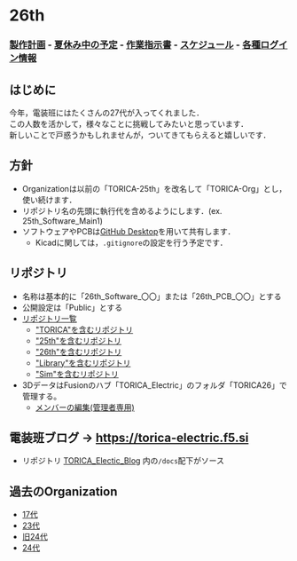 # 26th

### [製作計画](製作計画/) - [夏休み中の予定](夏休み中の計画/) - [作業指示書](作業指示書/) - [スケジュール](スケジュール/) - [各種ログイン情報](https://github.com/TORICA-Org/.github-private/blob/main/各種ログイン情報.md)

## はじめに

今年，電装班にはたくさんの27代が入ってくれました．  
この人数を活かして，様々なことに挑戦してみたいと思っています．  
新しいことで戸惑うかもしれませんが，ついてきてもらえると嬉しいです．

## 方針
- Organizationは以前の「TORICA-25th」を改名して「TORICA-Org」とし，使い続けます．
- リポジトリ名の先頭に執行代を含めるようにします．(ex. 25th_Software_Main1)
- ソフトウェアやPCBは[GitHub Desktop](https://telling-march-c0b.notion.site/GitHub-3cdb20e471f94cf2a37b2ce450b8e38a)を用いて共有します．
  - Kicadに関しては，`.gitignore`の設定を行う予定です．

## リポジトリ
- 名称は基本的に「26th_Software_〇〇」または「26th_PCB_〇〇」とする
- 公開設定は「Public」とする
- [リポジトリ一覧](https://github.com/orgs/TORICA-Org/repositories)
  - ["TORICA"を含むリポジトリ](https://github.com/orgs/TORICA-Org/repositories?q=TORICA)
  - ["25th"を含むリポジトリ](https://github.com/orgs/TORICA-Org/repositories?q=25th)
  - ["26th"を含むリポジトリ](https://github.com/orgs/TORICA-Org/repositories?q=26th)
  - ["Library"を含むリポジトリ](https://github.com/orgs/TORICA-Org/repositories?q=Library)
  - ["Sim"を含むリポジトリ](https://github.com/orgs/TORICA-Org/repositories?q=Sim)
- 3DデータはFusionのハブ「TORICA_Electric」のフォルダ「TORICA26」で管理する。
  - [メンバーの編集(管理者専用)](https://gmail4344101.autodesk360.com/g/admin/manage/roles/people)

## 電装班ブログ → https://torica-electric.f5.si
- リポジトリ [TORICA_Electic_Blog](https://github.com/TORICA-Org/TORICA_Electric_Blog) 内の`/docs`配下がソース
  
## 過去のOrganization
- [17代](https://github.com/TORICA)
- [23代](https://github.com/TORICA-23th)
- [旧24代](https://github.com/TORICA-24th-Old)
- [24代](https://github.com/TORICA-24th)
